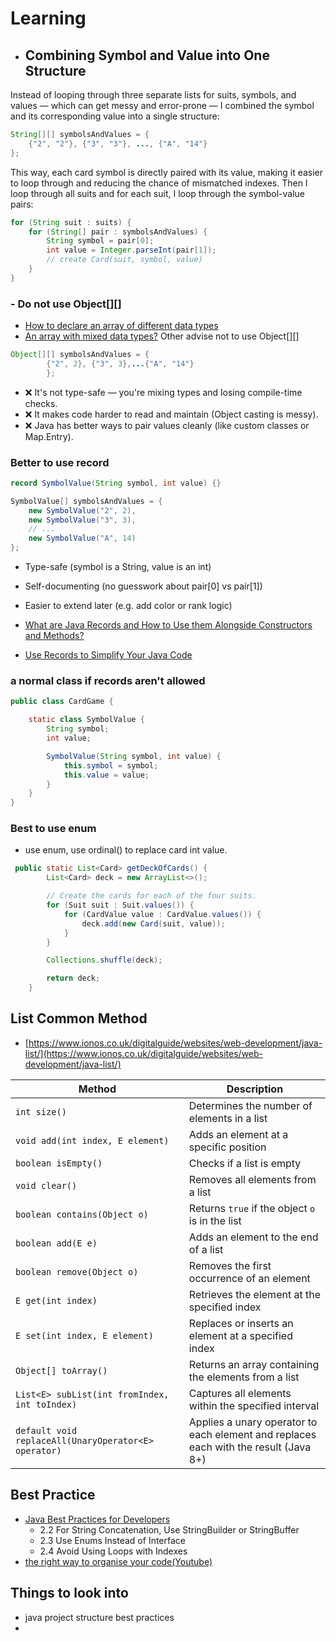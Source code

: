
 

# Learning
- ## Combining Symbol and Value into One Structure
Instead of looping through three separate lists for suits, symbols, and values — which can get messy and error-prone — I combined the symbol and its corresponding value into a single structure:
```java
String[][] symbolsAndValues = {
    {"2", "2"}, {"3", "3"}, ..., {"A", "14"}
};
```
This way, each card symbol is directly paired with its value, making it easier to loop through and reducing the chance of mismatched indexes.
Then I loop through all suits and for each suit, I loop through the symbol-value pairs:
```java
for (String suit : suits) {
    for (String[] pair : symbolsAndValues) {
        String symbol = pair[0];
        int value = Integer.parseInt(pair[1]);
        // create Card(suit, symbol, value)
    }
}
```
### -  **Do not use Object[][]**
- [How to declare an array of different data types ](https://stackoverflow.com/questions/16363547/how-to-declare-an-array-of-different-data-types)
- [An array with mixed data types?](https://www.reddit.com/r/learnjava/comments/e8yygq/an_array_with_mixed_data_types/)
Other advise not to use Object[][]
```java
Object[][] symbolsAndValues = {
        {"2", 2}, {"3", 3},...{"A", "14"}
        };
```
- ❌ It's not type-safe — you're mixing types and losing compile-time checks.
- ❌ It makes code harder to read and maintain (Object casting is messy).
- ❌ Java has better ways to pair values cleanly (like custom classes or Map.Entry).

### Better to use record
```java
record SymbolValue(String symbol, int value) {}
```
```java
SymbolValue[] symbolsAndValues = {
    new SymbolValue("2", 2),
    new SymbolValue("3", 3),
    // ...
    new SymbolValue("A", 14)
};
```
- Type-safe (symbol is a String, value is an int)
- Self-documenting (no guesswork about pair[0] vs pair[1])
- Easier to extend later (e.g. add color or rank logic)

- [What are Java Records and How to Use them Alongside Constructors and Methods?](https://www.geeksforgeeks.org/what-are-java-records-and-how-to-use-them-alongside-constructors-and-methods/)
- [Use Records to Simplify Your Java Code](https://www.codementor.io/@noelkamphoa/use-records-to-simplify-your-java-code-2j9tv56b64)
### a normal class if records aren't allowed
```java
public class CardGame {

    static class SymbolValue {
        String symbol;
        int value;

        SymbolValue(String symbol, int value) {
            this.symbol = symbol;
            this.value = value;
        }
    }
}
```
### Best to use enum 
- use enum, use ordinal() to replace card int value.
```java
 public static List<Card> getDeckOfCards() {
        List<Card> deck = new ArrayList<>();

        // Create the cards for each of the four suits.
        for (Suit suit : Suit.values()) {
            for (CardValue value : CardValue.values()) {
                deck.add(new Card(suit, value));
            }
        }

        Collections.shuffle(deck);

        return deck;
    }
```


## List Common Method 
- [https://www.ionos.co.uk/digitalguide/websites/web-development/java-list/](https://www.ionos.co.uk/digitalguide/websites/web-development/java-list/)

| Method | Description |
|--------|-------------|
| `int size()` | Determines the number of elements in a list |
| `void add(int index, E element)` | Adds an element at a specific position |
| `boolean isEmpty()` | Checks if a list is empty |
| `void clear()` | Removes all elements from a list |
| `boolean contains(Object o)` | Returns `true` if the object `o` is in the list |
| `boolean add(E e)` | Adds an element to the end of a list |
| `boolean remove(Object o)` | Removes the first occurrence of an element |
| `E get(int index)` | Retrieves the element at the specified index |
| `E set(int index, E element)` | Replaces or inserts an element at a specified index |
| `Object[] toArray()` | Returns an array containing the elements from a list |
| `List<E> subList(int fromIndex, int toIndex)` | Captures all elements within the specified interval |
| `default void replaceAll(UnaryOperator<E> operator)` | Applies a unary operator to each element and replaces each with the result (Java 8+) |

## Best Practice
- [Java Best Practices for Developers](https://www.tatvasoft.com/blog/java-best-practices/)
  - 2.2 For String Concatenation, Use StringBuilder or StringBuffer
  - 2.3 Use Enums Instead of Interface
  - 2.4 Avoid Using Loops with Indexes
- [the right way to organise your code(Youtube)](https://www.youtube.com/watch?v=DoK3-9V5HRE)


## Things to look into 
- java project structure best practices
- 